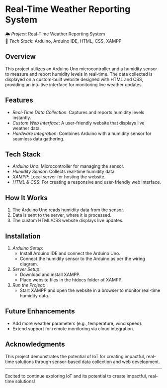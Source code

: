 # Real-Time Weather Reporting System

🌦 *Project*: Real-Time Weather Reporting System  
🔹 *Tech Stack*: Arduino, Arduino IDE, HTML, CSS, XAMPP  

## Overview
This project utilizes an Arduino Uno microcontroller and a humidity sensor to measure and report humidity levels in real-time. The data collected is displayed on a custom-built website designed with HTML and CSS, providing an intuitive interface for monitoring live weather updates.

## Features
- *Real-Time Data Collection*: Captures and reports humidity levels instantly.
- *Custom Web Interface*: A user-friendly website that displays live weather data.
- *Hardware Integration*: Combines Arduino with a humidity sensor for seamless data gathering.

## Tech Stack
- *Arduino Uno*: Microcontroller for managing the sensor.
- *Humidity Sensor*: Collects real-time humidity data.
- *XAMPP*: Local server for hosting the website.
- *HTML & CSS*: For creating a responsive and user-friendly web interface.

## How It Works
1. The Arduino Uno reads humidity data from the sensor.
2. Data is sent to the server, where it is processed.
3. The custom HTML/CSS website displays live updates.

## Installation
1. *Arduino Setup*:
   - Install Arduino IDE and connect the Arduino Uno.
   - Connect the humidity sensor to the Arduino as per the wiring diagram.
2. *Server Setup*:
   - Download and install XAMPP.
   - Place website files in the htdocs folder of XAMPP.
3. *Run the Project*:
   - Start XAMPP and open the website in a browser to monitor real-time humidity data.

## Future Enhancements
- Add more weather parameters (e.g., temperature, wind speed).
- Extend support for remote monitoring via cloud integration.

## Acknowledgments
This project demonstrates the potential of IoT for creating impactful, real-time solutions through sensor-based data collection and web development.

---

Excited to continue exploring IoT and its potential to create impactful, real-time solutions!
